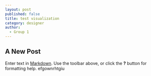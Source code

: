 ```yaml
---
layout: post
published: false
title: test visualization
category: designer
author:
  - Group 1
---
```

## A New Post

Enter text in [Markdown](http://daringfireball.net/projects/markdown/). Use the toolbar above, or click the **?** button for formatting help.
efgownrhtgiu
